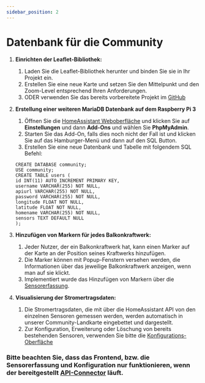 ```yaml
---
sidebar_position: 2
---
```


# Datenbank für die Community
1. **Einrichten der Leaflet-Bibliothek:**
    1. Laden Sie die Leaflet-Bibliothek herunter und binden Sie sie in Ihr Projekt ein.
    2. Erstellen Sie eine neue Karte und setzen Sie den Mittelpunkt und den Zoom-Level entsprechend Ihren Anforderungen.
    3. ODER verwenden Sie das bereits vorbereitete Projekt im [GitHub](https://github.com/DenizY98/gruppe2docusaur.git)

2. **Erstellung einer weiteren MariaDB Datenbank auf dem Raspberry Pi 3**
    1. Öffnen Sie die [HomeAssistant Weboberfläche](http://homeassistant.local/) und klicken Sie auf **Einstellungen** und dann **Add-Ons** und wählen Sie **PhpMyAdmin**.
    2. Starten Sie das Add-On, falls dies noch nicht der Fall ist und klicken Sie auf das Hamburger-Menü und dann auf den SQL Button.  
    3. Erstellen Sie eine neue Datenbank und Tabelle mit folgendem SQL Befehl:
    ```
    CREATE DATABASE community;
    USE community;
    CREATE TABLE users (
    id INT(11) AUTO_INCREMENT PRIMARY KEY,
    username VARCHAR(255) NOT NULL,
    apiurl VARCHAR(255) NOT NULL,
    password VARCHAR(255) NOT NULL,
    longitude FLOAT NOT NULL,
    latitude FLOAT NOT NULL,
    homename VARCHAR(255) NOT NULL,
    sensors TEXT DEFAULT NULL
    );
    ```
2. **Hinzufügen von Markern für jedes Balkonkraftwerk:**
    1. Jeder Nutzer, der ein Balkonkraftwerk hat, kann einen Marker auf der Karte an der Position seines Kraftwerks hinzufügen.
    2. Die Marker können mit Popup-Fenstern versehen werden, die Informationen über das jeweilige Balkonkraftwerk anzeigen, wenn man auf sie klickt.
    3. Implementiert wurde das Hinzufügen von Markern über die [Sensorerfassung](/form).

3. **Visualisierung der Stromertragsdaten:**
    1. Die Stromertragsdaten, die mit über die HomeAssistant API von den einzelnen Sensoren gemessen werden, werden automatisch in unserer Community-Landkarte eingebettet und dargestellt.
    2. Zur Konfiguration, Erweiterung oder Löschung von bereits bestehenden Sensoren, verwenden Sie bitte die [Konfigurations-Oberfläche](/config) 

### Bitte beachten Sie, dass das Frontend, bzw. die Sensorerfassung und Konfiguration nur funktionieren, wenn der bereitgestellt [API-Connector](/docs/community/api) läuft.